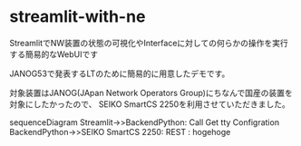 # streamlit-with-ne

StreamlitでNW装置の状態の可視化やInterfaceに対しての何らかの操作を実行する簡易的なWebUIです

JANOG53で発表するLTのために簡易的に用意したデモです。

対象装置はJANOG(JApan Network Operators Group)にちなんで国産の装置を対象にしたかったので、
SEIKO SmartCS 2250を利用させていただきました。

sequenceDiagram
    Streamlit->>BackendPython: Call Get tty Configration
    BackendPython->>SEIKO SmartCS 2250: REST : hogehoge